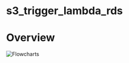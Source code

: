 # s3_trigger_lambda_rds
# Overview

![Flowcharts](https://github.com/bhagwat07/s3_trigger_lambda_rds/assets/104558203/16d80df3-8d67-430f-91a9-b312f17d97f1)

